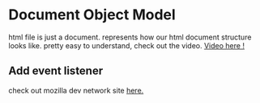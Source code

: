 # Document Object Model

html file is just a document. represents how our html document structure looks like. pretty easy to understand, check out the video.
<a href="https://youtu.be/GkXAGe7SLm0?list=PLRAV69dS1uWSxUIk5o3vQY2-_VKsOpXLD">Video here !</a>

## Add event listener
check out mozilla dev network site <a href="https://developer.mozilla.org/en-US/docs/Web/Events">here.</a>